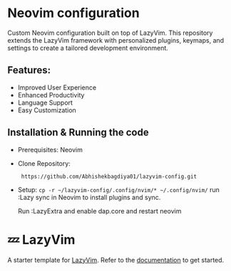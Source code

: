 # Neovim configuration
Custom Neovim configuration built on top of LazyVim. This repository extends the LazyVim framework with personalized plugins, keymaps, and settings to create a tailored development environment.

## Features:
- Improved User Experience
- Enhanced Productivity
- Language Support
- Easy Customization

  
## Installation & Running the code

- Prerequisites:
        Neovim
- Clone Repository:
  ```
   https://github.com/Abhishekbagdiya01/lazyvim-config.git
   ```
- Setup:
   ```cp -r ~/lazyvim-config/.config/nvim/* ~/.config/nvim/```
   run :Lazy sync in Neovim to install plugins and sync.

   Run :LazyExtra and enable dap.core and restart neovim






# 💤 LazyVim

A starter template for [LazyVim](https://github.com/LazyVim/LazyVim).
Refer to the [documentation](https://lazyvim.github.io/installation) to get started.

